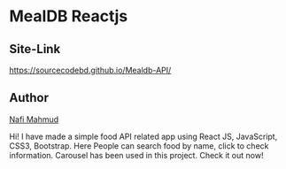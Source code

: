 # MealDB Reactjs
## Site-Link
https://sourcecodebd.github.io/Mealdb-API/

## Author 
[Nafi Mahmud][author]

[author]: https://sourcecodebd.github.io/nafi.com/
Hi! I have made a simple food API related app using React JS, JavaScript, CSS3, Bootstrap. Here People can search food by name, click to check information. Carousel has been used in this project. Check it out now!
